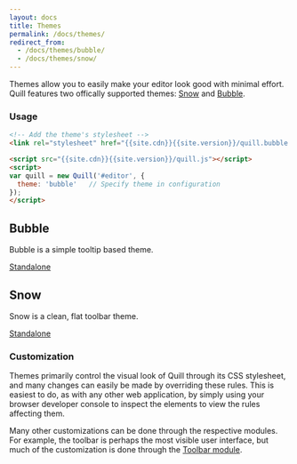 ```yaml
---
layout: docs
title: Themes
permalink: /docs/themes/
redirect_from:
  - /docs/themes/bubble/
  - /docs/themes/snow/
---
```

<!-- head -->
<link rel="stylesheet" href="{{site.katex}}/katex.min.css">
<link rel="stylesheet" href="{{site.highlightjs}}/styles/monokai-sublime.min.css">
<link rel="stylesheet" href="{{site.cdn}}{{site.version}}/quill.snow.css">
<link rel="stylesheet" href="{{site.cdn}}{{site.version}}/quill.bubble.css">
<style>
  #bubble-container .ql-editor {
    border: 1px solid #ccc;
  }
  .standalone-container .ql-editor {
    height: 350px;
  }
</style>
<!-- head -->

Themes allow you to easily make your editor look good with minimal effort. Quill features two offically supported themes: [Snow](#snow) and [Bubble](#bubble).

### Usage

```html
<!-- Add the theme's stylesheet -->
<link rel="stylesheet" href="{{site.cdn}}{{site.version}}/quill.bubble.css">

<script src="{{site.cdn}}{{site.version}}/quill.js"></script>
<script>
var quill = new Quill('#editor', {
  theme: 'bubble'   // Specify theme in configuration
});
</script>
```

## Bubble

Bubble is a simple tooltip based theme.

<div class="standalone-container">
  <div id="bubble-container"></div>
</div>
<a class="standalone-link" href="/standalone/bubble/">Standalone</a>

## Snow

Snow is a clean, flat toolbar theme.

<div class="standalone-container">
  <div id="snow-container"></div>
</div>
<a class="standalone-link" href="/standalone/snow/">Standalone</a>


### Customization

Themes primarily control the visual look of Quill through its CSS stylesheet, and many changes can easily be made by overriding these rules. This is easiest to do, as with any other web application, by simply using your browser developer console to inspect the elements to view the rules affecting them.

Many other customizations can be done through the respective modules. For example, the toolbar is perhaps the most visible user interface, but much of the customization is done through the [Toolbar module](/docs/modules/toolbar/).


<!-- script -->
<script src="{{site.katex}}/katex.min.js"></script>
<script src="{{site.highlightjs}}/highlight.min.js"></script>
<script src="{{site.cdn}}{{site.version}}/{{site.quill}}"></script>
<script>
  var snowQuill = new Quill('#snow-container', {
    placeholder: 'Compose an epic...',
    modules: {
      toolbar: [
        [{ header: [] }],
        ['bold', 'italic', 'underline', 'link'],
        [{ color: [] }, { background: [] }],
        [{ list: 'ordered' }, { list: 'bullet' }],
        ['clean']
      ]
    },
    theme: 'snow'
  });
  var bubbleQuill = new Quill('#bubble-container', {
    placeholder: 'Compose an epic...',
    theme: 'bubble'
  });
</script>
<!-- script -->
